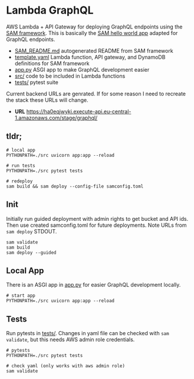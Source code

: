 # Lambda GraphQL

AWS Lambda + API Gateway for deploying GraphQL endpoints using the [SAM framework](https://docs.aws.amazon.com/serverless-application-model/latest/developerguide/what-is-sam.html).
This is basically the [SAM hello world app](https://docs.aws.amazon.com/serverless-application-model/latest/developerguide/serverless-getting-started-hello-world.html)
adapted for GraphQL endpoints.

- [SAM_README.md](./SAM_README.md) autogenerated README from SAM framework
- [template.yaml](./template.yaml) Lambda function, API gateway, and DynamoDB definitions for SAM framework
- [app.py](./app.py) ASGI app to make GraphQL development easier
- [src/](./src/) code to be included in Lambda functions
- [tests/](./tests/) pytest suite

Current backend URLs are genrated.
If for some reason I need to recreate the stack these URLs will change.

- **URL** https://ha0eqjwykj.execute-api.eu-central-1.amazonaws.com/stage/graphql/

## tldr;

```
# local app
PYTHONPATH=./src uvicorn app:app --reload

# run tests
PYTHONPATH=./src pytest tests

# redeploy
sam build && sam deploy --config-file samconfig.toml
```

## Init

Initially run guided deployment with admin rights to get bucket and API ids.
Then use created samconfig.toml for future deployments.
Note URLs from `sam deploy` STDOUT.

```
sam validate
sam build
sam deploy --guided
```

## Local App

There is an ASGI app in [app.py](./app.py) for easier GraphQL development locally.

```
# start app
PYTHONPATH=./src uvicorn app:app --reload
```

## Tests

Run pytests in [tests/](./tests/).
Changes in yaml file can be checked with `sam validate`, but this needs AWS admin role credentials.

```
# pytests
PYTHONPATH=./src pytest tests

# check yaml (only works with aws admin role)
sam validate
```
